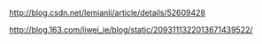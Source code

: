 http://blog.csdn.net/lemianli/article/details/52609428



http://blog.163.com/liwei_ie/blog/static/2093111322013671439522/



